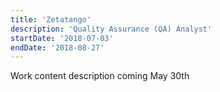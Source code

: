 ```yaml
---
title: 'Zetatango'
description: 'Quality Assurance (QA) Analyst'
startDate: '2018-07-03'
endDate: '2018-08-27'
---
```


Work content description coming May 30th